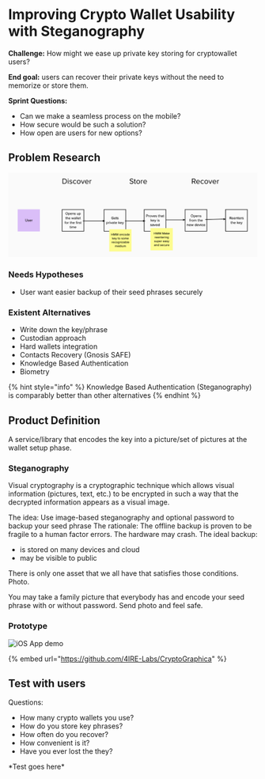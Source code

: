 # Improving Crypto Wallet Usability with Steganography

**Challenge:** How might we ease up private key storing for cryptowallet users?

**End goal:** users can recover their private keys without the need to memorize or store them.

**Sprint Questions:**

* Can we make a seamless process on the mobile?
* How secure would be such a solution?
* How open are users for new options?

## Problem Research

![Customer Journey](../../.gitbook/assets/image%20%2863%29.png)

### **Needs Hypotheses**

* User want easier backup of their seed phrases securely

### Existent Alternatives

* Write down the key/phrase
* Custodian approach
* Hard wallets integration
* Contacts Recovery \(Gnosis SAFE\)
* Knowledge Based Authentication
* Biometry

{% hint style="info" %}
Knowledge Based Authentication \(Steganography\) is comparably better than other alternatives
{% endhint %}

## Product Definition

A service/library that encodes the key into a picture/set of pictures at the wallet setup phase.

### Steganography

Visual cryptography is a cryptographic technique which allows visual information \(pictures, text, etc.\) to be encrypted in such a way that the decrypted information appears as a visual image.

The idea: Use image-based steganography and optional password to backup your seed phrase The rationale: The offline backup is proven to be fragile to a human factor errors. The hardware may crash. The ideal backup:

* is stored on many devices and cloud
* may be visible to public

There is only one asset that we all have that satisfies those conditions. Photo.

You may take a family picture that everybody has and encode your seed phrase with or without password. Send photo and feel safe.

### Prototype

![iOS App demo](../../.gitbook/assets/img_8766.gif)

{% embed url="https://github.com/4IRE-Labs/CryptoGraphica" %}

## Test with users

Questions:

* How many crypto wallets you use?
* How do you store key phrases?
* How often do you recover?
* How convenient is it?
* Have you ever lost the they?

\*Test goes here\*

